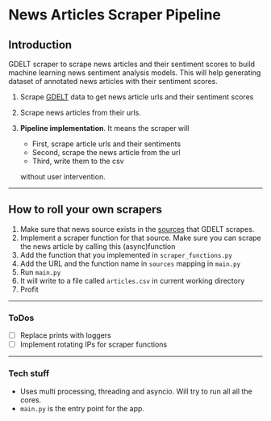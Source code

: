 # News Articles Scraper Pipeline

## Introduction

GDELT scraper to scrape news articles and their sentiment scores to build machine learning news sentiment analysis models. This will help generating dataset of annotated news articles with their sentiment scores.

1. Scrape [GDELT](https://www.gdeltproject.org) data to get news article urls and their sentiment scores 
2. Scrape news articles from their urls.
3. **Pipeline implementation**. It means the scraper will  
    - First, scrape article urls and their sentiments 
    - Second, scrape the news article from the url
    - Third, write them to the csv
    
    without user intervention.

---

## How to roll your own scrapers

1. Make sure that news source exists in the [sources]() that GDELT scrapes.
2. Implement a scraper function for that source. Make sure you can scrape the news article by calling this (async)function
3. Add the function that you implemented in `scraper_functions.py`
4. Add the URL and the function name in `sources` mapping in `main.py`
5. Run `main.py`
7. It will write to a file called `articles.csv` in current working directory
6. Profit

---

### ToDos

- [ ] Replace prints with loggers
- [ ] Implement rotating IPs for scraper functions

---

### Tech stuff
- Uses multi processing, threading and asyncio. Will try to run all all the cores.
- `main.py` is the entry point for the app. 
